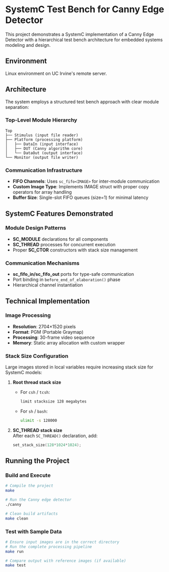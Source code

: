 # SystemC Test Bench for Canny Edge Detector

This project demonstrates a SystemC implementation of a Canny Edge Detector with a hierarchical test bench architecture for embedded systems modeling and design.

## Environment

Linux environment on UC Irvine's remote server.

## Architecture

The system employs a structured test bench approach with clear module separation:

### Top-Level Module Hierarchy
```
Top
├── Stimulus (input file reader)
├── Platform (processing platform)
│   ├── DataIn (input interface)
│   ├── DUT (Canny algorithm core)
│   └── DataOut (output interface)
└── Monitor (output file writer)
```

### Communication Infrastructure
- **FIFO Channels**: Uses `sc_fifo<IMAGE>` for inter-module communication
- **Custom Image Type**: Implements IMAGE struct with proper copy operators for array handling
- **Buffer Size**: Single-slot FIFO queues (size=1) for minimal latency

## SystemC Features Demonstrated

### Module Design Patterns
- **SC_MODULE** declarations for all components
- **SC_THREAD** processes for concurrent execution
- Proper **SC_CTOR** constructors with stack size management

### Communication Mechanisms
- **sc_fifo_in/sc_fifo_out** ports for type-safe communication
- Port binding in `before_end_of_elaboration()` phase
- Hierarchical channel instantiation

## Technical Implementation

### Image Processing
- **Resolution**: 2704×1520 pixels
- **Format**: PGM (Portable Graymap)
- **Processing**: 30-frame video sequence
- **Memory**: Static array allocation with custom wrapper

### Stack Size Configuration

Large images stored in local variables require increasing stack size for SystemC models:

1. **Root thread stack size**
   - For `csh` / `tcsh`:
     ```sh
     limit stacksize 128 megabytes
     ```
   - For `sh` / `bash`:
     ```sh
     ulimit -s 128000
     ```

2. **SC_THREAD stack size**  
   After each `SC_THREAD()` declaration, add:
   ```cpp
   set_stack_size(128*1024*1024);

## Running the Project

### Build and Execute
```bash
# Compile the project
make

# Run the Canny edge detector
./canny

# Clean build artifacts
make clean
```

### Test with Sample Data
```bash
# Ensure input images are in the correct directory
# Run the complete processing pipeline
make run

# Compare output with reference images (if available)
make test
```